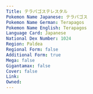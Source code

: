 ```yaml
---
﻿Title: テラパゴステレスタル
Pokemon Name Japanese: テラパゴス
Pokemon Name German: Terapagos
Pokemon Name English: Terapagos
Language Card: Japanese
National Dex Number: 1024
Region: Paldea
Regional Form: false
Additional Form: true
Mega: false
Gigantamax: false
Cover: false
Link: 
Owned: 
---
```

